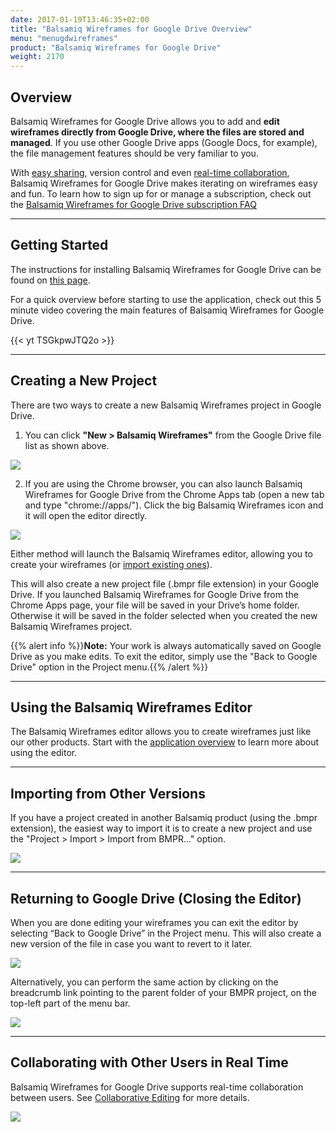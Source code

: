 ```yaml
---
date: 2017-01-19T13:46:35+02:00
title: "Balsamiq Wireframes for Google Drive Overview"
menu: "menugdwireframes"
product: "Balsamiq Wireframes for Google Drive"
weight: 2170
---
```


## Overview

Balsamiq Wireframes for Google Drive allows you to add and **edit wireframes directly from Google Drive, where the files are stored and managed**. If you use other Google Drive apps (Google Docs, for example), the file management features should be very familiar to you.

With [easy sharing](../drive-files/#sharing-via-google-drive), version control and even [real-time collaboration](../collaborating/), Balsamiq Wireframes for Google Drive makes iterating on wireframes easy and fun. To learn how to sign up for or manage a subscription, check out the [Balsamiq Wireframes for Google Drive subscription FAQ](https://support.balsamiq.com/sales/gdrivesubscription/)

* * *

## Getting Started

The instructions for installing Balsamiq Wireframes for Google Drive can be found on [this page](../installing/).

For a quick overview before starting to use the application, check out this 5 minute video covering the main features of Balsamiq Wireframes for Google Drive.

{{< yt TSGkpwJTQ2o >}}

* * *

## Creating a New Project

There are two ways to create a new Balsamiq Wireframes project in Google Drive.

1.  You can click **"New > Balsamiq Wireframes"** from the Google Drive file list as shown above.

![](//media.balsamiq.com/img/support/docs/gdrive/wireframes/createmenu.png)

2.  If you are using the Chrome browser, you can also launch Balsamiq Wireframes for Google Drive from the Chrome Apps tab (open a new tab and type "chrome://apps/"). Click the big Balsamiq Wireframes icon and it will open the editor directly.

![](//media.balsamiq.com/img/support/docs/gdrive/wireframes/chromeapps.png)

​Either method will launch the Balsamiq Wireframes editor, allowing you to create your wireframes (or [import existing ones](#importing-from-other-versions)).

This will also create a new project file (.bmpr file extension) in your Google Drive. If you launched Balsamiq Wireframes for Google Drive from the Chrome Apps page, your file will be saved in your Drive’s home folder. Otherwise it will be saved in the folder selected when you created the new Balsamiq Wireframes project.

{{% alert info %}}**Note:** Your work is always automatically saved on Google Drive as you make edits. To exit the editor, simply use the "Back to Google Drive" option in the Project menu.{{% /alert %}}

* * *

## Using the Balsamiq Wireframes Editor

The Balsamiq Wireframes editor allows you to create wireframes just like our other products. Start with the [application overview](../overview/) to learn more about using the editor.

* * *

## Importing from Other Versions

If you have a project created in another Balsamiq product (using the .bmpr extension), the easiest way to import it is to create a new project and use the "Project > Import > Import from BMPR..." option.

![](//media.balsamiq.com/img/support/docs/gdrive/wireframes/import-bmpr.png)

* * *

## Returning to Google Drive (Closing the Editor)

When you are done editing your wireframes you can exit the editor by selecting “Back to Google Drive” in the Project menu. This will also create a new version of the file in case you want to revert to it later.

![](//media.balsamiq.com/img/support/docs/gdrive/wireframes/back-to-gdrive.png)

Alternatively, you can perform the same action by clicking on the breadcrumb link pointing to the parent folder of your BMPR project, on the top-left part of the menu bar.

![](//media.balsamiq.com/img/support/docs/gdrive/wireframes/back-to-gdrive-2.png)

* * *

## Collaborating with Other Users in Real Time

Balsamiq Wireframes for Google Drive supports real-time collaboration between users. See [Collaborative Editing](../collaborating/) for more details.

![](//media.balsamiq.com/img/support/docs/cloud/rtc.png)
